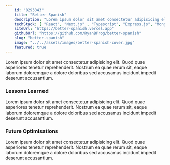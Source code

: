 ```yaml
---
    id: "8293843"
    title: "Better Spanish"
    description: "Lorem ipsum dolor sit amet consectetur adipisicing elit. Quae dolorem doloribus cupiditate sint iste quam debitis sequi? Fuga, similique quos?"
    techStack: [ "React", "Next.js" , "Typescript", "Express.js", "MongoDB", "Tailwind" ]
    siteUrl: "https://better-spanish.vercel.app"
    githubUrl: "https://github.com/RyanBProg/better-spanish"
    slug: "better-spanish"
    image: "../../assets/images/better-spanish-cover.jpg"
    featured: true
---
```


Lorem ipsum dolor sit amet consectetur adipisicing elit. Quod quae asperiores tenetur reprehenderit. Nostrum ea quae rerum sit, eaque laborum doloremque a dolore doloribus sed accusamus incidunt impedit deserunt accusantium.

### Lessons Learned

Lorem ipsum dolor sit amet consectetur adipisicing elit. Quod quae asperiores tenetur reprehenderit. Nostrum ea quae rerum sit, eaque laborum doloremque a dolore doloribus sed accusamus incidunt impedit deserunt accusantium.

### Future Optimisations

Lorem ipsum dolor sit amet consectetur adipisicing elit. Quod quae asperiores tenetur reprehenderit. Nostrum ea quae rerum sit, eaque laborum doloremque a dolore doloribus sed accusamus incidunt impedit deserunt accusantium.
